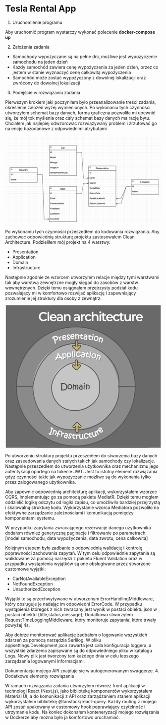 # Tesla Rental App

1. Uruchomienie programu

Aby uruchomić program wystarczy wykonać polecenie **docker-compose up**

2. Założenia zadania

- Samochody wypożyczane są na pełne dni, możliwe jest wypożyczenie samochodu na jeden dzień
- Każdy samochód zawiera cenę wypożyczenia za jeden dzień, przez co jestem w stanie wyznaczyć cenę całkowitą wypożyczenia
- Samochód może zostać wypożyczony z dowolnej lokalizacji oraz zwrócony do dowolnej lokalizacji

3. Podejście w rozwiązaniu zadania

Pierwszym krokiem jaki poczyniłem było przeanalizowanie treści zadania, określenie założeń wyżej wymienionych. Po wykonaniu tych czynności utworzyłem schemat bazy danych, forma graficzna pozwoliła mi upewnić się, że mój tok myślenia oraz cały schemat bazy danych ma rację bytu. Chciałem jak najlepiej odwzorować rozwiązywany problem i zrzutować go na encje bazodanowe z odpowiednimi atrybutami

<p align="center">
<img src="database-diagram.png" width="800" >
</p>

Po wykonaniu tych czynności przeszedłem do kodowania rozwiązania. Aby zachować odpowiednią strukturę projektu zastosowałem Clean Architecture. Podzieliłem mój projekt na 4 warstwy:

- Presentation
- Application
- Domain
- Infrastructure

Następnie zgodnie ze wzorcem utworzyłem relacje między tymi warstwami tak aby warstwa zewnętrzne mogły sięgać do zasobów z warstw wewnętrznych. Dzięki temu osiągnąłem przejrzysty podział kodu pozwalający mi w komfortowo rozwijać aplikację i zapewniający zrozumienie jej struktury dla osoby z zewnątrz.

<p align="center">
  <img src="clean-architecture.png" width="500" >
</p>

Po utworzeniu struktury projektu przeszedłem do stworzenia bazy danych oraz zaseedowania danych stałych takich jak samochody czy lokalizacje. Następnie przeszedłem do utworzenia użytkownika oraz mechanizmu jego autentykacji opartego na tokenie JWT. Jest to istotny element rozwiązania gdyż czynności takie jak wypożyczanie możliwe są do wykonania tylko przez zalogowanego użytkownika.

Aby zapewnić odpowiednią architekturę aplikacji, wykorzystałem wzorzec CQRS, implementując go za pomocą pakietu MediatR. Dzięki temu mogłem oddzielić logikę odczytu od logiki zapisu, co umożliwiło bardziej przejrzystą i skalowalną strukturę kodu. Wykorzystanie wzorca Mediatora pozwoliło na efektywne zarządzanie zależnościami i komunikacją pomiędzy komponentami systemu.

W przypadku zapytania zwracającego rezerwacje danego użytkownika dodałem również generyczną paginacje i filtrowanie po parametrach: [model samochodu, data wypożyczenia, data zwrotu, cena całkowita]

Kolejnym etapem było zadbanie o odpowiednią walidację i kontrolę poprawności zachowania zapytań. W tym celu odpowiednie zapytania są walidowane za pomocą narzędzi z pakietu Fluent Validation oraz w przypadku wystąpienia wyjątków są one obsługiwane przez stworzone customowe wyjątki:

- CarNotAvailableException
- NotFoundException
- UnauthorizedException

Wyjątki te są przechwytywane w utworzonym ErrorHandlingMiddleware, który obsługuje je nadając im odpowiedni ErrorCode. W przypadku wystąpienia któregoś z nich zwracany jest wynik w postaci obiektu json w postaci obiektu {title,status,message};
Dodatkowo stworzyłem RequestTimeLoggingMiddleware, który monitoruje zapytania, które trwały powyżej 4s.

Aby dobrze monitorować aplikację zadbałem o logowanie wszystkich zdarzeń za pomocą narzędzia Serlilog. W pliku appsettings.Development.json zawarta jest cała konfiguracja loggera, a wszystkie zdarzenia zapisywane są do odpowiedniego pliku w katalogu Logs. Nowy plik jest tworzony tam każdego dnia w celu lepszego zarządzania logowanymi informacjami.

Dokumentacja mojego API znajduje się w autogenerowanym swaggerze.
4. Dodatkowe elementy rozwiązania

W ramach rozwiązania zadania utworzyłem również front aplikacji w technologi React (Next.js), jako bibliotekę komponentów wykorzystałem Material UI, a do komunikacji z API oraz zarządzaniem stanem aplikacji wykorzystałem bibliotekę @tanstack/react-query. Każdy routing z mojego API został upakowany w customowy hook poprawiający czytelność i utrzymanie kodu.
Na koniec dokonałem konteneryzacji mojego rozwiązania w Dockerze aby można było ja komfortowo uruchamiać.
